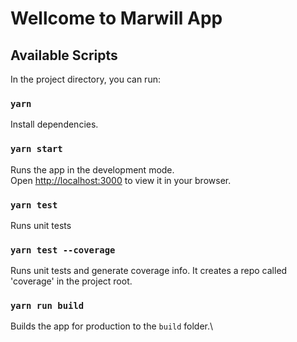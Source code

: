 # Wellcome to Marwill App

## Available Scripts

In the project directory, you can run:

### `yarn`

Install dependencies.

### `yarn start`

Runs the app in the development mode.\
Open [http://localhost:3000](http://localhost:3000) to view it in your browser.

### `yarn test`

Runs unit tests

### `yarn test --coverage`

Runs unit tests and generate coverage info.
It creates a repo called 'coverage' in the project root.

### `yarn run build`

Builds the app for production to the `build` folder.\
